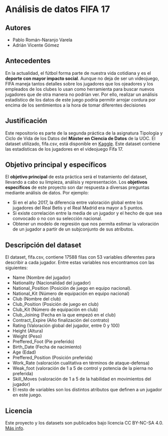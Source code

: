 # Análisis de datos FIFA 17

## Autores
+ Pablo Román-Naranjo Varela
+ Adrián Vicente Gómez

## Antecedentes
En la actualidad, el fútbol forma parte de nuestra vida cotidiana y es el **deporte con mayor impacto social**. Aunque no deja de ser un videojuego, FIFA maneja tantos detalles sobre los jugadores que los ojeadores y los empleados de los clubes lo usan como herramienta para buscar nuevos jugadores que de otra manera no podrían ver. Por ello, realizar un análisis estadístico de los datos de este juego podría permitir arrojar cordura por encima de los sentimientos a la hora de tomar diferentes decisiones

## Justificación
Este repositorio es parte de la segunda práctica de la asignatura Tipología y Ciclo de Vida de los Datos del **Máster en Ciencia de Datos** de la UOC. El dataset utilizado, fifa.csv, está disponible en [Kaggle](https://www.kaggle.com/artimous/complete-fifa-2017-player-dataset-global). Este dataset contiene las estadísticas de los jugadores en el videojuego Fifa 17.

## Objetivo principal y específicos
El **objetivo principal** de esta práctica será el tratamiento del dataset, llevando a cabo su limpieza, análisis y representación. Los **objetivos específicos** de este proyecto son dar respuesta a diversas preguntas mediante análisis de datos. Por ejemplo:

+ Si en el año 2017, la diferencia entre valoración global entre los jugadores del Real Betis y el Real Madrid era mayor a 5 puntos.
+ Si existe correlación entre la media de un jugador y el hecho de que sea convocado o no con su selección nacional.
+ Obtener un modelo de regresión que nos permita estimar la valoración de un jugador a partir de un subjconjunto de sus atributos.

## Descripción del dataset
El dataset, fifa.csv, contiene 17588 filas con 53 variables diferentes para describir a cada jugador. Entre estas variables nos encontramos con las siguientes:

+ Name (Nombre del jugador)
+ Nationality (Nacionalidad del jugador)
+ National_Position (Posición de juego en equipo nacional).
+ National_Kit (Número de equipación en equipo nacional)
+ Club (Nombre del club)
+ Club_Position (Posición de juego en club)
+ Club_Kit (Número de equipación en club)
+ Club_Joining (Fecha en la que empezó en el club)
+ Contract_Expire (Año finalización del contrato)
+ Rating (Valoración global del jugador, entre 0 y 100)
+ Height (Altura)
+ Weight (Peso)
+ Preffered_Foot (Pie preferido)
+ Birth_Date (Fecha de nacimiento)
+ Age (Edad)
+ Preffered_Position (Posición preferida)
+ Work_Rate (valoración cualitativa en términos de ataque-defensa)
+ Weak_foot (valoración de 1 a 5 de control y potencia de la pierna no preferida)
+ Skill_Moves (valoración de 1 a 5 de la habilidad en movimientos del jugador)
+ El resto de variables son los distintos atributos que definen a un jugador en este juego.

## Licencia
Este proyecto y los datasets son publicados bajo licencia CC BY-NC-SA 4.0. [Más info](https://github.com/avicenteg/euraxess_scraping/blob/master/LICENSE.md).
